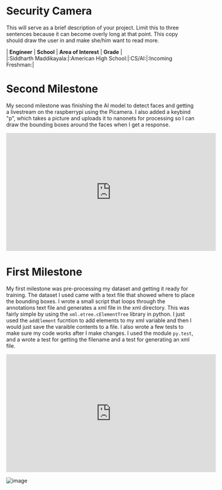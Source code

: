 ﻿# Security Camera 
This will serve as a brief description of your project. Limit this to three sentences because it can become overly long at that point. This copy should draw the user in and make she/him want to read more.

| **Engineer** | **School** | **Area of Interest** | **Grade** |  
|:Siddharth Maddikayala:|:American High School:|:CS/AI:|:Incoming Freshman:|

# Second Milestone
My second milestone was finishing the AI model to detect faces and getting a livestream on the raspberrypi using the Picamera. I also added a keybind "p", which takes a picture and uploads it to nanonets for processing so I can draw the bounding boxes around the faces when I get a response. 

<iframe width="560" height="315" src="https://www.youtube.com/embed/RP1mWxEz4Vw" title="YouTube video player" frameborder="0" allow="accelerometer; autoplay; clipboard-write; encrypted-media; gyroscope; picture-in-picture" allowfullscreen></iframe>
  
# First Milestone

My first milestone was pre-processing my dataset and getting it ready for training. The dataset I used came with a text file that showed where to place the bounding boxes. I wrote a small script that loops through the annotations text file and generates a xml file in the xml directory. This was fairly simple by using the `xml.etree.cElementTree` library in python. I just used the `addElement` fucntion to add elements to my xml variable and then I would just save the varaible contents to a file. I also wrote a few tests to make sure my code works after I make changes. I used the module `py.test`, and a wrote a test for getting the filename and a test for generating an xml file. 

<iframe width="560" height="315" src="https://www.youtube.com/embed/waQt1IAPrvA" title="YouTube video player" frameborder="0" allow="accelerometer; autoplay; clipboard-write; encrypted-media; gyroscope; picture-in-picture" allowfullscreen></iframe>


![image](https://user-images.githubusercontent.com/56204136/124322639-a8b2bb00-db34-11eb-81d9-cdc7e5f66256.png)


